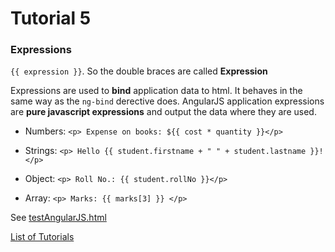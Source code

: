 # Tutorial 5

### Expressions

`{{ expression }}`. So the double braces are called **Expression**

Expressions are used to **bind** application data to html. It behaves in the same way as the `ng-bind` derective does. AngularJS application expressions are **pure javascript expressions** and output the data where they are used.

* Numbers:
   `<p> Expense on books: ${{ cost * quantity }}</p>`

* Strings:
   `<p> Hello {{ student.firstname + " " + student.lastname }}!</p>`

* Object:
   `<p> Roll No.: {{ student.rollNo }}</p>`

* Array:
   `<p> Marks: {{ marks[3] }} </p>`

See [testAngularJS.html](testAngularJS.html)

[List of Tutorials](https://github.com/shane030716/angular-js#list-of-tutorials)
